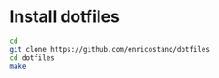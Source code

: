 # Install dotfiles

``` bash
cd
git clone https://github.com/enricostano/dotfiles
cd dotfiles
make
```
